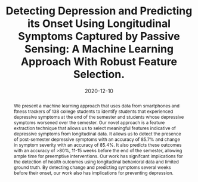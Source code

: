 ---
abstract: 'We present a machine learning approach that uses data from smartphones and ftness trackers of 138 college students to identify students that experienced depressive symptoms at the end of the semester and students whose depressive symptoms worsened over the semester. Our novel approach is a feature extraction technique that allows us to select meaningful features indicative of depressive symptoms from longitudinal data. It allows us to detect the presence of post-semester depressive symptoms with an accuracy of 85.7% and change in symptom severity with an accuracy of 85.4%. It also predicts these outcomes with an accuracy of >80%, 11-15 weeks before the end of the semester, allowing ample time for preemptive interventions. Our work has signifcant implications for the detection of health outcomes using longitudinal behavioral data and limited ground truth. By detecting change and predicting symptoms several weeks before their onset, our work also has implications for preventing depression.'
authors:
- chikersal
- Afsaneh Doryab
- Michael Tumminia
- Daniella K. Villalba
- Janine M. Dutcher
- Xinwen Liu
- Sheldon Cohen
- Kasey G. Creswell
- Jennifer Mankoff
- J. David Creswell
- goel
- Anind Dey
bibtex: '@inproceedings{chikersal2020detecting,

  title={Detecting Depression and Predicting its Onset Using Longitudinal Symptoms Captured by Passive Sensing: A Machine Learning Approach With Robust Feature Selection},

  author={Prerna Chikersal, Afsaneh Doryab, Michael Tumminia, Daniella K. Villalba, Janine M. Dutcher, Xinwen Liu, Sheldon Cohen, Kasey G. Creswell, Jennifer Mankoff, J. David Creswell, Mayank Goel, Anind Dey},

  booktitle={ACM Transactions on Computer-Human Interaction (TOCHI)},

  year={2020}

  }'
blurb: Detecting Depression and Predicting its Onset Using Longitudinal Symptoms Captured by Passive Sensing.
citation: "Prerna Chikersal, Afsaneh Doryab, Michael Tumminia, Daniella K. Villalba, Janine M. Dutcher, Xinwen Liu, Sheldon Cohen, Kasey G. Creswell, Jennifer Mankoff, J. David Creswell, Mayank Goel, Anind Dey. 2020. Detecting Depression and Predicting its Onset Using Longitudinal Symptoms Captured by Passive Sensing: A Machine Learning Approach With Robust Feature Selection. ACM Transactions on Computer-Human Interaction (TOCHI), 2020."
conference: ACM Transactions on Computer-Human Interaction (TOCHI) 2020
date: '2020-12-10'
image: /images/pubs/mh_depression_students_full.png
name: "Detecting Depression and Predicting its Onset Using Longitudinal Symptoms Captured by Passive Sensing: A Machine Learning Approach With Robust Feature Selection."
onhomepage: true
pdf: /pdfs/mh_depression_students.pdf
thumbnail: /images/pubs/mh_depression_students_thumb.png
title: "Detecting Depression and Predicting its Onset Using Longitudinal Symptoms Captured by Passive Sensing: A Machine Learning Approach With Robust Feature Selection."
name: Detecting Depression
year: '2020'
category: health
---